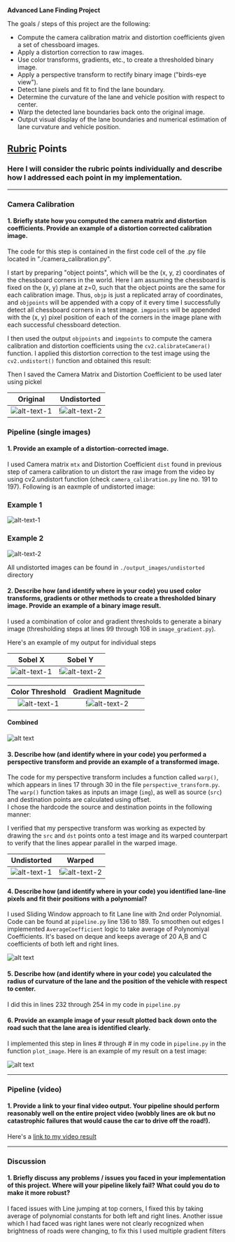 
**Advanced Lane Finding Project**

The goals / steps of this project are the following:

* Compute the camera calibration matrix and distortion coefficients given a set of chessboard images.
* Apply a distortion correction to raw images.
* Use color transforms, gradients, etc., to create a thresholded binary image.
* Apply a perspective transform to rectify binary image ("birds-eye view").
* Detect lane pixels and fit to find the lane boundary.
* Determine the curvature of the lane and vehicle position with respect to center.
* Warp the detected lane boundaries back onto the original image.
* Output visual display of the lane boundaries and numerical estimation of lane curvature and vehicle position.

[//]: # (Image References)

[image1]: ./camera_cal/calibration1.jpg "Original"
[image2]: ./output_images/undist_calibration1.jpg "Undistorted"
[image3]: ./output_images/undistorted/straight_lines2_undistort.jpg "Undistorted Example 1"
[image4]: ./output_images/undistorted/test5_undistort.jpg "Undistorted Example 1"
[image5]: ./output_images/test5_sobel_x.jpg "Sobel X"
[image6]: ./output_images/test5_sobel_y.jpg "Sobel Y"
[image7]: ./output_images/test5_color_thresholds.jpg "Color Threshold"
[image8]: ./output_images/test5_gradient_magnitude.jpg "Gradient Magnitude"
[image9]: ./output_images/test5_combined_thresholds.jpg "Color Threshold"
[image10]: ./output_images/straight_lines1_undistort.jpg "Undistorted"  
[image11]: ./output_images/straight_lines1_warped.jpg "Warped"
[image12]: ./output_images/test5_final.jpg "Lane Lines"

[video11]: ./project_video_output.mp4 "Video"

## [Rubric](https://review.udacity.com/#!/rubrics/571/view) Points

### Here I will consider the rubric points individually and describe how I addressed each point in my implementation.  

---


### Camera Calibration

#### 1. Briefly state how you computed the camera matrix and distortion coefficients. Provide an example of a distortion corrected calibration image.

The code for this step is contained in the first code cell of the .py file located in "./camera_calibration.py".  

I start by preparing "object points", which will be the (x, y, z) coordinates of the chessboard corners in the world. Here I am assuming the chessboard is fixed on the (x, y) plane at z=0, such that the object points are the same for each calibration image.  Thus, `objp` is just a replicated array of coordinates, and `objpoints` will be appended with a copy of it every time I successfully detect all chessboard corners in a test image.  `imgpoints` will be appended with the (x, y) pixel position of each of the corners in the image plane with each successful chessboard detection.  

I then used the output `objpoints` and `imgpoints` to compute the camera calibration and distortion coefficients using the `cv2.calibrateCamera()` function.  I applied this distortion correction to the test image using the `cv2.undistort()` function and obtained this result:

Then I saved the Camera Matrix and Distortion Coefficient to be used later using pickel


Original             |  Undistorted
:-------------------------:|:-------------------------:
![alt-text-1][image1]  |  !![alt-text-2][image2]



### Pipeline (single images)

#### 1. Provide an example of a distortion-corrected image.

I used Camera matrix `mtx` and Distortion Coefficient `dist` found in previous step of camera calibration to un distort 
the raw image from the video by using cv2.undistort function (check `camera_calibration.py` line no. 191 to 197). Following is an eaxmple of undistorted image:

### Example 1
![alt-text-1][image3]  

### Example 2
![alt-text-2][image4]

All undistorted images can be found in `./output_images/undistorted` directory

#### 2. Describe how (and identify where in your code) you used color transforms, gradients or other methods to create a thresholded binary image.  Provide an example of a binary image result.

I used a combination of color and gradient thresholds to generate a binary image (thresholding steps at lines 99 through 108 in `image_gradient.py`).  

Here's an example of my output for individual steps 

Sobel X                    |  Sobel Y
:-------------------------:|:-------------------------:
![alt-text-1][image5]  |  !![alt-text-2][image6]


Color Threshold            |  Gradient Magnitude
:-------------------------:|:-------------------------:
![alt-text-1][image7]  |  !![alt-text-2][image8]



#### Combined
![alt text][image9]


#### 3. Describe how (and identify where in your code) you performed a perspective transform and provide an example of a transformed image.

The code for my perspective transform includes a function called `warp()`, which appears in lines 17 through 30 in the file `perspective_transform.py`.  
The `warp()` function takes as inputs an image (`img`), as well as source (`src`) and destination points are calculated using offset.  
I chose the hardcode the source and destination points in the following manner:

I verified that my perspective transform was working as expected by drawing the `src` and `dst` points onto a test image and its warped counterpart to verify that the lines appear parallel in the warped image.


Undistorted                 |  Warped
:-------------------------:|:-------------------------:
![alt-text-1][image10]  |  !![alt-text-2][image11]


#### 4. Describe how (and identify where in your code) you identified lane-line pixels and fit their positions with a polynomial?

I used Sliding Window approach to fit Lane line with 2nd order Polynomial. Code can be found at `pipeline.py` line 136 to 189.
To smoothen out edges I implemented `AverageCoefficient` logic to take average of Polynomiyal Coefficients. It's based on deque and keeps average of 20 A,B and C coefficients of
both left and right lines.

![alt text][image12]

#### 5. Describe how (and identify where in your code) you calculated the radius of curvature of the lane and the position of the vehicle with respect to center.

I did this in lines 232 through 254 in my code in `pipeline.py`

#### 6. Provide an example image of your result plotted back down onto the road such that the lane area is identified clearly.

I implemented this step in lines # through # in my code in `pipeline.py` in the function `plot_image`.  Here is an example of my result on a test image:

![alt text][image12]

---

### Pipeline (video)

#### 1. Provide a link to your final video output.  Your pipeline should perform reasonably well on the entire project video (wobbly lines are ok but no catastrophic failures that would cause the car to drive off the road!).

Here's a [link to my video result](./project_video_output.mp4)

---

### Discussion

#### 1. Briefly discuss any problems / issues you faced in your implementation of this project.  Where will your pipeline likely fail?  What could you do to make it more robust?

I faced issues with Line jumping at top corners, I fixed this by taking average of polynomial constants for both left and right lines. 
Another issue which I had faced was right lanes were not clearly recognized when brightness of roads were changing, to fix this I used multiple gradient filters  